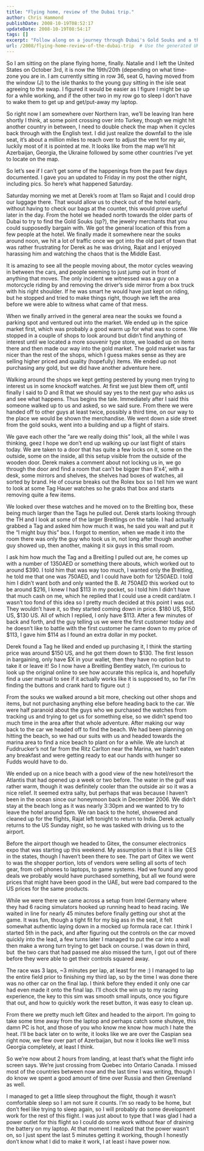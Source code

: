```yaml
---
title: "Flying home, review of the Dubai trip."
author: Chris Hammond
publishDate: 2008-10-19T08:52:17
updateDate: 2008-10-19T08:54:17
tags: []
excerpt: "Follow along on a journey through Dubai's Gold Souks and a thrilling bargaining experience. Discover hidden gems and the art of haggling in this exciting travel tale."
url: /2008/flying-home-review-of-the-dubai-trip  # Use the generated URL with year
---
```

<p>So I am sitting on the plane flying home, finally. Natalie and I left the United States on October 3rd, it is now the 19th/20th (depending on what time-zone you are in. I am currently sitting in row 36, seat G, having moved from the window (J) to the isle thanks to the young guy sitting in the isle seat agreeing to the swap. I figured it would be easier as I figure I might be up for a while working, and if the other two in my row go to sleep I don’t have to wake them to get up and get/put-away my laptop.</p> <p>So right now I am somewhere over Northern Iran, we’ll be leaving Iran here shortly I think, at some point crossing over into Turkey, though we might hit another country in between, I need to double check the map when it cycles back through with the English text. I did just realize the downfall to the isle seat, it’s about a million miles to reach over to adjust the vent for my air, luckily most of it is pointed at me. It looks like from the map we’ll hit Azerbaijan, Georgia, the Ukraine followed by some other countries I’ve yet to locate on the map.</p> <p>So let’s see if I can’t get some of the happenings from the past few days documented. I gave you an updated to Friday in my post the other night, including pics. So here’s what happened Saturday.</p> <p>Saturday morning we met at Derek’s room at 11am so Rajat and I could drop our luggage there. That would allow us to check out of the hotel early, without having to check our bags at the counter, this would prove useful later in the day. From the hotel we headed north towards the older parts of Dubai to try to find the Gold Souks (sp?), the jewelry merchants that you could supposedly bargain with. We got the general location of this from a few people at the hotel. We finally made it somewhere near the souks around noon, we hit a lot of traffic once we got into the old part of town that was rather frustrating for Derek as he was driving, Rajat and I enjoyed harassing him and watching the chaos that is the Middle East.</p> <p>It is amazing to see all the people moving about, the motor cycles weaving in between the cars, and people seeming to just jump out in front of anything that moves. The only incident we witnessed was a guy on a motorcycle riding by and removing the driver’s side mirror from a box truck with his right shoulder. If he was smart he would have just kept on riding, but he stopped and tried to make things right, though we left the area before we were able to witness what came of that mess. </p> <p>When we finally arrived in the general area near the souks we found a parking spot and ventured out into the market. We ended up in the spice market first, which was probably a good warm up for what was to come. We stopped in a couple of shops to look around but didn’t find anything of interest until we located a more souvenir type store, we loaded up on items there and then made our way into the gold market. The gold market was far nicer than the rest of the shops, which I guess makes sense as they are selling higher priced and quality (hopefully) items. We ended up not purchasing any gold, but we did have another adventure here.</p> <p>Walking around the shops we kept getting pestered by young men trying to interest us in some knockoff watches. At first we just blew them off, until finally I said to D and R that we should say yes to the next guy who asks us and see what happens. Thus begins the tale. Immediately after I said this someone walked up to us and asked, so we said sure. From there we were handed off to other guys at least twice, possibly a third time, on our way to the place we would be shown the merchandise. We went down a side street from the gold souks, went into a building and up a flight of stairs.</p> <p>We gave each other the “are we really doing this” look, all the while I was thinking, geez I hope we don’t end up walking up our last flight of stairs today. We are taken to a door that has quite a few locks on it, some on the outside, some on the inside, all this setup visible from the outside of the wooden door. Derek makes a comment about not locking us in, we go through the door and find a room that can’t be bigger than 8’x4’, with a desk, some mirrors and shelves, the shelves had boxes of watches, all sorted by brand. He of course breaks out the Rolex box so I tell him we want to look at some Tag Hauer watches so he grabs that box and starts removing quite a few items. </p> <p>We looked over these watches and he moved on to the Breitling box, these being much larger than the Tags he pulled out. Derek starts looking through the TH and I look at some of the larger Breitlings on the table. I had actually grabbed a Tag and asked him how much it was, he said you wait and put it the “I might buy this” box. I forgot to mention, when we made it into the room there was only the guy who took us in, not long after though another guy showed up, then another, making it six guys in this small room. </p> <p>I ask him how much the Tag and a Breitling I pulled out are, he comes up with a number of 1350AED or something there abouts, which worked out to around $390. I told him that was way too much, I wanted only the Breitling, he told me that one was 750AED, and I could have both for 1250AED. I told him I didn’t want both and only wanted the B. At 750AED this worked out to be around $216, I knew I had $113 in my pocket, so I told him I didn’t have that much cash on me, which he replied that I could use a credit card/atm. I wasn’t too fond of this idea so I pretty much decided at this point I was out. They wouldn’t have it, so they started coming down in price. $180 US, $150 US, $130 US. All of which I replied, I only have $113. After a few minutes of back and forth, and the guy telling us we were the first customer today and he doesn’t like to battle with the first customer he came down to my price of $113, I gave him $114 as I found an extra dollar in my pocket.</p> <p>Derek found a Tag he liked and ended up purchasing it, I think the starting price was around $150 US, and he got them down to $130. The first lesson in bargaining, only have $X in your wallet, then they have no option but to take it or leave it! So I now have a Breitling Bentley watch, I’m curious to look up the original online to see how accurate this replica is, and hopefully find a user manual to see if it actually works like it is supposed to, so far I’m finding the buttons and crank hard to figure out :)</p> <p>From the souks we walked around a bit more, checking out other shops and items, but not purchasing anything else before heading back to the car. We were half paranoid about the guys who we purchased the watches from tracking us and trying to get us for something else, so we didn’t spend too much time in the area after that whole adventure. After making our way back to the car we headed off to find the beach. We had been planning on hitting the beach, so we had our suits with us and headed towards the marina area to find a nice beach to plant on for a while. We ate lunch at Fuddrucker’s not far from the Ritz Carlton near the Marina, we hadn’t eaten any breakfast and were getting ready to eat our hands with hunger so Fudds would have to do. </p> <p>We ended up on a nice beach with a good view of the new hotel/resort the Atlantis that had opened up a week or two before. The water in the gulf was rather warm, though it was definitely cooler than the outside air so it was a nice relief. It seemed extra salty, but perhaps that was because I haven’t been in the ocean since our honeymoon back in December 2006. We didn’t stay at the beach long as it was nearly 3:30pm and we wanted to try to leave the hotel around 5pm. We ran back to the hotel, showered and cleaned up for the flights, Rajat left tonight to return to India. Derek actually returns to the US Sunday night, so he was tasked with driving us to the airport.</p> <p>Before the airport though we headed to Gitex, the consumer electronics expo that was starting up this weekend. My assumption is that it is like&#160; CES in the states, though I haven’t been there to see. The part of Gitex we went to was the shopper portion, lots of vendors were selling all sorts of tech gear, from cell phones to laptops, to game systems. Had we found any good deals we probably would have purchased something, but all we found were prices that might have been good in the UAE, but were bad compared to the US prices for the same products.</p> <p>While we were there we came across a setup from Intel Germany where they had 6 racing simulators hooked up running head to head racing. We waited in line for nearly 45 minutes before finally getting our shot at the game. It was fun, though a tight fit for my big ass in the seat, it felt somewhat authentic laying down in a mocked up formula race car. I think I started 5th in the pack, and after figuring out the controls on the car moved quickly into the lead, a few turns later I managed to put the car into a wall then make a wrong turn trying to get back on course. I was down in third, but&#160; the two cars that had passed me also missed the turn, I got out of there before they were able to get their controls squared away.</p> <p>The race was 3 laps, ~3 minutes per lap, at least for me :) I managed to lap the entire field prior to finishing my third lap, so by the time I was done there was no other car on the final lap. I think before they ended it only one car had even made it onto the final lap. I’ll chock the win up to my racing experience, the key to this sim was smooth small inputs, once you figure that out, and how to quickly work the reset button, it was easy to clean up.</p> <p>From there we pretty much left Gitex and headed to the airport. I’m going to take some time away from the laptop and perhaps catch some shuteye, this damn PC is hot, and those of you who know me know how much I hate the heat. I’ll be back later on to write, it looks like we are over the Caspian sea right now, we flew over part of Azerbaijan, but now it looks like we’ll miss Georgia completely, at least I think. </p> <p>So we’re now about 2 hours from landing, at least that’s what the flight info screen says. We’re just crossing from Quebec into Ontario Canada. I missed most of the countries between now and the last time I was writing, though I do know we spent a good amount of time over Russia and then Greenland as well.</p> <p>I managed to get a little sleep throughout the flight, though it wasn’t comfortable sleep so I am not sure it counts. I’m so ready to be home, but don’t feel like trying to sleep again, so I will probably do some development work for the rest of this flight. I was just about to type that I was glad I had a power outlet for this flight so I could do some work without fear of draining the battery on my laptop. At that moment I realized that the power wasn’t on, so I just spent the last 5 minutes getting it working, though I honestly don’t know what I did to make it work, I at least i have power now.</p>


